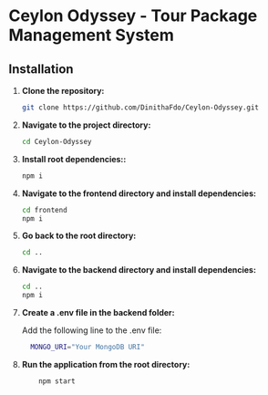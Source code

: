 # Ceylon Odyssey - Tour Package Management System

## Installation

1. **Clone the repository:**

   ```bash
   git clone https://github.com/DinithaFdo/Ceylon-Odyssey.git

2. **Navigate to the project directory:**

   ```bash
   cd Ceylon-Odyssey

3. **Install root dependencies::**

   ```bash
   npm i

4. **Navigate to the frontend directory and install dependencies:**

   ```bash
   cd frontend
   npm i

5. **Go back to the root directory:**

   ```bash
   cd ..

6. **Navigate to the backend directory and install dependencies:**

   ```bash
   cd ..
   npm i

7. **Create a .env file in the backend folder:**

    Add the following line to the .env file:
     ```bash
       MONGO_URI="Your MongoDB URI"

8. **Run the application from the root directory:**
   ```bash
       npm start
